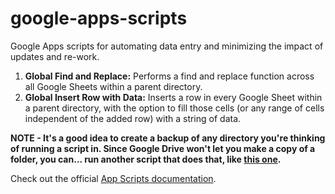 # google-apps-scripts
Google Apps scripts for automating data entry and minimizing the impact of updates and re-work.

1. **Global Find and Replace:** Performs a find and replace function across all Google Sheets within a parent directory.
2. **Global Insert Row with Data:** Inserts a row in every Google Sheet within a parent directory, with the option to fill those cells (or any range of cells independent of the added row) with a string of data.

**NOTE - It's a good idea to create a backup of any directory you're thinking of running a script in. Since Google Drive won't let you make a copy of a folder, you can... run another script that does that, like [this one](https://www.labnol.org/code/19979-copy-folders-drive.).**

Check out the official [App Scripts documentation](https://developers.google.com/apps-script).
